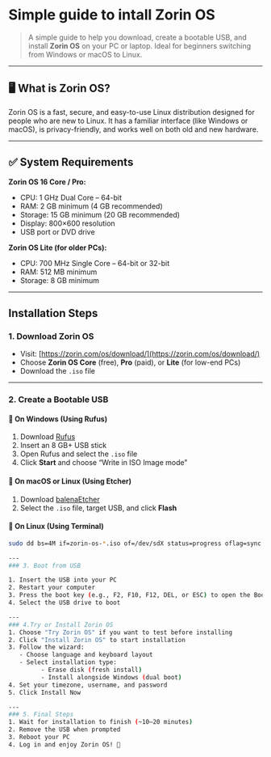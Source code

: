 
#  Simple guide to intall Zorin OS 

> A simple guide to help you download, create a bootable USB, and install **Zorin OS** on your PC or laptop. Ideal for beginners switching from Windows or macOS to Linux.

---

## 🖥️ What is Zorin OS?

Zorin OS is a fast, secure, and easy-to-use Linux distribution designed for people who are new to Linux. It has a familiar interface (like Windows or macOS), is privacy-friendly, and works well on both old and new hardware.

---

## ✅ System Requirements

**Zorin OS 16 Core / Pro:**
- CPU: 1 GHz Dual Core – 64-bit
- RAM: 2 GB minimum (4 GB recommended)
- Storage: 15 GB minimum (20 GB recommended)
- Display: 800×600 resolution
- USB port or DVD drive

**Zorin OS Lite (for older PCs):**
- CPU: 700 MHz Single Core – 64-bit or 32-bit
- RAM: 512 MB minimum
- Storage: 8 GB minimum

---

##  Installation Steps

### 1.  Download Zorin OS

- Visit: [https://zorin.com/os/download/](https://zorin.com/os/download/)
- Choose **Zorin OS Core** (free), **Pro** (paid), or **Lite** (for low-end PCs)
- Download the `.iso` file

---

### 2.  Create a Bootable USB

#### 🔹 On Windows (Using Rufus)

1. Download [Rufus](https://rufus.ie/)
2. Insert an 8 GB+ USB stick
3. Open Rufus and select the `.iso` file
4. Click **Start** and choose “Write in ISO Image mode”

#### 🔹 On macOS or Linux (Using Etcher)

1. Download [balenaEtcher](https://www.balena.io/etcher/)
2. Select the `.iso` file, target USB, and click **Flash**

#### 🔹 On Linux (Using Terminal)

```bash
sudo dd bs=4M if=zorin-os-*.iso of=/dev/sdX status=progress oflag=sync

--- 
### 3. Boot from USB

1. Insert the USB into your PC
2. Restart your computer
3. Press the boot key (e.g., F2, F10, F12, DEL, or ESC) to open the Boot Menu
4. Select the USB drive to boot

---
### 4.Try or Install Zorin OS
1. Choose "Try Zorin OS" if you want to test before installing
2. Click "Install Zorin OS" to start installation
3. Follow the wizard:
   - Choose language and keyboard layout
   - Select installation type:
         - Erase disk (fresh install)
         - Install alongside Windows (dual boot)
4. Set your timezone, username, and password
5. Click Install Now

---
### 5. Final Steps
1. Wait for installation to finish (~10–20 minutes)
2. Remove the USB when prompted
3. Reboot your PC
4. Log in and enjoy Zorin OS! 🎉
